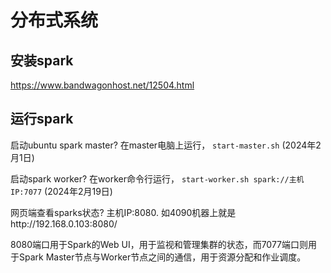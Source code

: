 # 分布式系统

## 安装spark

https://www.bandwagonhost.net/12504.html

## 运行spark

启动ubuntu spark master?  在master电脑上运行， `start-master.sh`  (2024年2月1日)

启动spark worker? 在worker命令行运行， `start-worker.sh spark://主机IP:7077` (2024年2月19日)

网页端查看sparks状态?  主机IP:8080.  如4090机器上就是http://192.168.0.103:8080/

8080端口用于Spark的Web UI，用于监视和管理集群的状态，而7077端口则用于Spark Master节点与Worker节点之间的通信，用于资源分配和作业调度。

